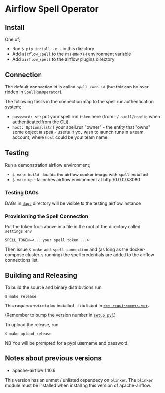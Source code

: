 # Airflow Spell Operator

## Install

One of;
- Run `$ pip install -e .` in this directory
- Add `airflow_spell` to the `PYTHONPATH` environment variable
- Add `airflow_spell` to the airflow plugins directory


## Connection

The default connection id is called `spell_conn_id` (but this can be over-ridden in `SpellRunOperator`). 

The following fields in the connection map to the spell.run authentication system;
    
- `password: str` put your spell.run `token` here (from `~/.spell/config` when authenticated from the CLi).
- `host: Optional[str]` your spell.run "owner" - the entity that "owns" some object in spell - useful if 
you wish to launch runs in a team account, where `host` could be your team name. 

## Testing

Run a demonstration airflow environment;
- `$ make build` - builds the airflow docker image with `spell` installed
- `$ make up` - launches airflow environment at http:/0.0.0.0:8080

### Testing DAGs

DAGs in [`dags`](dags/) directory will be visible to the testing airflow instance

### Provisioning the Spell Connection

Put the token from above in a file in the root of the directory called `settings.env`

```
SPELL_TOKEN=<... your spell token ...>
```

Then issue `$ make add-spell-connection` and (as long as the docker-compose cluster is running)
the spell credentials are added to the airflow connections list.

## Building and Releasing

To build the source and binary distributions run

```
$ make release
```
This requires `twine` to be installed - it is listed in [`dev-requirements.txt`](dev-requirements.txt).

(Remember to bump the version number in [`setup.py`!](setup.py).)

To upload the release, run

```
$ make upload-release
```
NB You will be prompted for a pypi username and password.

## Notes about previous versions

* apache-airflow 1.10.6

This version has an unmet / unlisted dependecy on `blinker`. The `blinker` module must be installed when
installing this version of apache-airflow.
